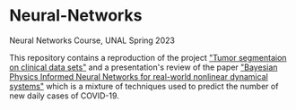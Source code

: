 # Neural-Networks
Neural Networks Course, UNAL Spring 2023

This repository contains a reproduction of the project ["Tumor segmentaion on clinical data sets"](http://cs230.stanford.edu/projects_fall_2020/reports/55817960.pdf) and a presentation's review of the paper ["Bayesian Physics Informed Neural Networks for real-world nonlinear dynamical systems"](https://www.sciencedirect.com/science/article/pii/S0045782522004327?ref=pdf_download&fr=RR-2&rr=7b5534800fc1f7b4) which is a mixture of techniques used to predict the number of new daily cases of COVID-19.
